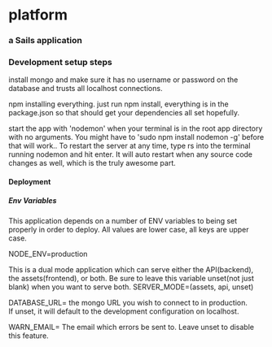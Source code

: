 # platform
### a Sails application


### Development setup steps

 install mongo and make sure it has no username or password on the database and trusts all localhost connections.  

npm installing everything.  just run npm install, everything is in the package.json so that should get your dependencies all set hopefully.

start the app with 'nodemon' when your terminal is in the root app directory with no arguments.  You might have to 'sudo npm install nodemon -g' before that will work..  To restart the server at any time, type rs into the terminal running nodemon and hit enter.  It will auto restart when any source code changes as well, which is the truly awesome part.  

#### Deployment
##### Env Variables

This application depends on a number of ENV variables to being set properly in order to deploy.
All values are lower case, all keys are upper case. 

NODE_ENV=production


This is a dual mode application which can serve either the API(backend), the assets(frontend), or both. 
Be sure to leave this variable unset(not just blank) when you want to serve both.
SERVER_MODE=(assets, api, unset)

DATABASE_URL= the mongo URL you wish to connect to in production.  
If unset, it will default to the development configuration on localhost.

WARN_EMAIL= The email which errors be sent to.  Leave unset to disable this feature.  